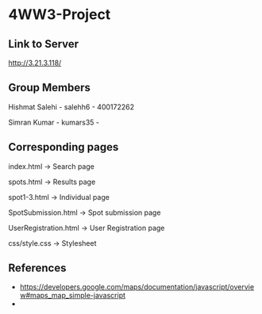 # 4WW3-Project

## Link to Server
http://3.21.3.118/

## Group Members
Hishmat Salehi - salehh6 - 400172262

Simran Kumar - kumars35 - 

## Corresponding pages
index.html -> Search page

spots.html -> Results page

spot1-3.html -> Individual page

SpotSubmission.html -> Spot submission page

UserRegistration.html -> User Registration page

css/style.css -> Stylesheet

## References
- https://developers.google.com/maps/documentation/javascript/overview#maps_map_simple-javascript
- 